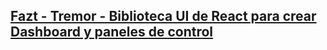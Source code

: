 ## [Fazt - Tremor - Biblioteca UI de React para crear Dashboard y paneles de control](https://youtu.be/De7O1vlklpM?si=nGFeIbGdPD0uxZMJ)